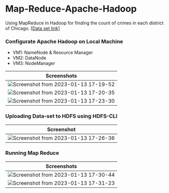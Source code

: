 # Map-Reduce-Apache-Hadoop
Using MapReduce in Hadoop for finding the count of crimes in each district of Chicago. [[Data set link](https://www.kaggle.com/currie32/crimes-in-chicago)]

### Configurate Apache Hadoop on Local Machine
- VM1: NameNode & Resource Manager
- VM2: DataNode
- VM3: NodeManager
  
|Screenshots|
| :-------------: | 
|![Screenshot from 2023-01-13 17-19-52](https://user-images.githubusercontent.com/44570354/212335253-47987cf0-8514-4e38-987e-d679fe62d8f4.png)|
|![Screenshot from 2023-01-13 17-20-35](https://user-images.githubusercontent.com/44570354/212335338-bc8c4b61-f7da-43cb-9000-b90ff25a9ce4.png)|
|![Screenshot from 2023-01-13 17-23-30](https://user-images.githubusercontent.com/44570354/212335940-324d8ff1-dcd8-4e50-9c8f-38e49fe240bf.png)|

### Uploading Data-set to HDFS using HDFS-CLI
|Screenshot|
| :-------------: | 
|![Screenshot from 2023-01-13 17-26-36](https://user-images.githubusercontent.com/44570354/212336603-0720f844-c2ab-4b33-943a-e55699e5c132.png)|

### Running Map Reduce
|Screenshots|
| :-------------: | 
|![Screenshot from 2023-01-13 17-30-44](https://user-images.githubusercontent.com/44570354/212337743-1bd301fe-884d-44fd-8fde-a9e2e8f87b4f.png)|
|![Screenshot from 2023-01-13 17-31-23](https://user-images.githubusercontent.com/44570354/212337774-ec3cf53b-4937-4151-8a92-30247e405c43.png)|
